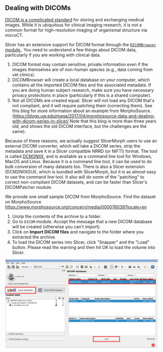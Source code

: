 ## Dealing with DICOMs

[DICOM is a complicated standard](https://www.dicomstandard.org/current) for storing and exchanging medical images. While it is ubiquitous for clinical imaging research, it is not a common format for high-resolution imaging of organismal structure via microCT.

Slicer has an extensive support for DICOM format through the [`DICOMBrowser` module.](https://discourse.slicer.org/t/new-dicom-browser-is-ready/8819). You need to understand a few things about DICOM data, particularly if you are working with clinical data. 

1. DICOM format may contain sensitive, private information even if the images themselves are of non-human species (e.g., data coming from vet clinics). 
2. DICOMBrowser will create a local database on your computer, which contains all the imported DICOM files and the associated metadata. If you are doing human subject research, make sure you have necessary privacy protections in place (particularly if this is a shared computer). 
3. Not all DICOMs are created equal. Slicer will not load any DICOM that's not compliant, and it will require patching them (correcting them). See this blog for more information about an example from MorphoSource. (https://blogs.uw.edu/maga/2017/04/morphosource-data-and-dealing-with-dicom-series-in-slicer/ Note that this blog is more than three years old, and shows the old DICOM interface, but the challenges are the same).

Because of these reasons, we actually suggest SlicerMorph users to use an external DICOM converter, which will take a DICOM series, strip the metadata and save it in a Slicer compatible NRRD (or NIFTI) format. The tool is called [DCM2NIIX](https://github.com/rordenlab/dcm2niix/releases), and is available as a command line tool for Windows, MacOS and Linux. Because it is a command line tool, it can be used to do bulk conversion of many datasets too. There is also a Slicer extension (DCM2NIIXGUI), which is bundled with SlicerMorph, but it is as almost easy to use the command line tool. It also will do some of the "patching" to correct non-compliant DICOM datasets, and can be faster than Slicer's DICOMPatcher module. 

We provide one small sample DICOM from MorphoSource. Find the dataset on MorphoSource https://www.morphosource.org/concern/media/000076039?locale=en

1. Unzip the contents of the archive to a folder. 
2. Go to `DICOM` module. Accept the message that a new DICOM database will be created (otherwise you can't import). 
3. Click on **Import DICOM files** and navigate to the folder where you extracted the archive. 
4. To load the DICOM series into Slicer, click "Snapper" and the "Load" button. Please read the warning and then hit OK to load the volume into Slicer.

<img src="DICOM.png">
